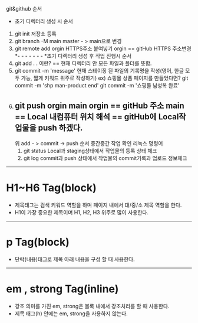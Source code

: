 git&github 순서
* 초기 디렉터리 생성 시 순서
1. git init 저장소 등록
2. git branch -M main
    master - > main으로 변경
3. git remote add orgin HTTPS주소 붙여넣기
    orgin == gitHub HTTPS 주소변경
*- - - - - - -
*초기 디렉터리 생성 후 작업 진행시 순서
1. git add .
    . 이란? == 현재 디렉터리 안 모든 파일과 폴더를 뜻함.
2. git commit -m 'message'
    현재 스테이징 된 파일의 기록명을 작성(영어, 한글 모두 가능, 짧게 키워드 위주로 작성하기)
    ex) 쇼핑몰 상품 페이지를 만들었다면?
    git commit -m 'shp man-product end'
    git commit -m '쇼핑몰 남성복 완료'
3. git push orgin main 
    orgin == gitHub 주소
    main == Local 내컴퓨터 위치
    해석 == gitHub에 Local작업물을 push 하겠다.
    ----------------------------------
    위 add - > commit -> push 순서 중간중간 작업 확인 리녹스 명령어
    1. git status
        Local과 staging상태에서 작업물의 등록 상태 체크
    2. git log
        commit과 push 상태에서 작업물의 commit기록과 업로드 정보체크
------------------------------------------
# H1~H6 Tag(block)
* 제목태그는 검색 키워드 역할을 하며 페이지 내에서 대/중/소 제목 역할을 한다.
* H1이 가장 중요한 제목이며 H1, H2, H3 위주로 많이 사용한다.
----------------------------------------------------------------------
# p Tag(block)
* 단락(내용)태그로 제목 아래 내용을 구성 할 때 사용한다.
-----------------------------------------------------------
# em , strong Tag(inline)
* 강조 의미를 가진 em, strong은 볼록 내에서 강조처리를 할 때 사용한다.
* 제목 태그(h) 안에는 em, strong을 사용하지 않는다.